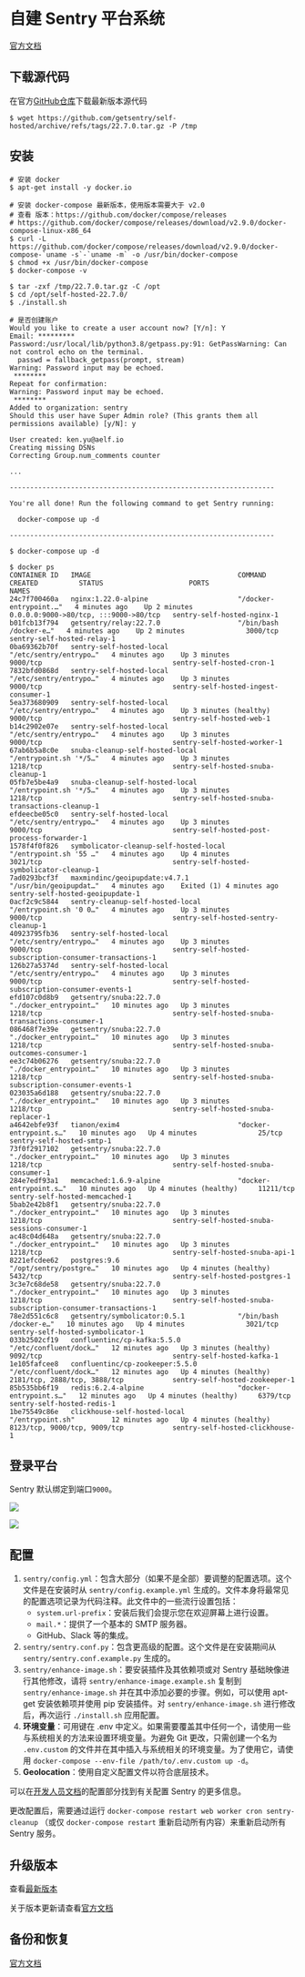 # 自建 Sentry 平台系统

[官方文档](https://develop.sentry.dev/self-hosted/)

## 下载源代码

在官方[GitHub仓库](https://github.com/getsentry/self-hosted/releases)下载最新版本源代码

```shell
$ wget https://github.com/getsentry/self-hosted/archive/refs/tags/22.7.0.tar.gz -P /tmp
```

## 安装

```shell
# 安装 docker
$ apt-get install -y docker.io

# 安装 docker-compose 最新版本，使用版本需要大于 v2.0
# 查看 版本：https://github.com/docker/compose/releases
# https://github.com/docker/compose/releases/download/v2.9.0/docker-compose-linux-x86_64
$ curl -L https://github.com/docker/compose/releases/download/v2.9.0/docker-compose-`uname -s`-`uname -m` -o /usr/bin/docker-compose
$ chmod +x /usr/bin/docker-compose
$ docker-compose -v

$ tar -zxf /tmp/22.7.0.tar.gz -C /opt
$ cd /opt/self-hosted-22.7.0/
$ ./install.sh

# 是否创建账户
Would you like to create a user account now? [Y/n]: Y
Email: *********
Password:/usr/local/lib/python3.8/getpass.py:91: GetPassWarning: Can not control echo on the terminal.
  passwd = fallback_getpass(prompt, stream)
Warning: Password input may be echoed.
 ********
Repeat for confirmation:
Warning: Password input may be echoed.
 ********
Added to organization: sentry
Should this user have Super Admin role? (This grants them all permissions available) [y/N]: y

User created: ken.yu@aelf.io
Creating missing DSNs
Correcting Group.num_comments counter

...

-----------------------------------------------------------------

You're all done! Run the following command to get Sentry running:

  docker-compose up -d

-----------------------------------------------------------------

$ docker-compose up -d

$ docker ps
CONTAINER ID   IMAGE                                    COMMAND                  CREATED          STATUS                     PORTS                                   NAMES
24c7f700460a   nginx:1.22.0-alpine                      "/docker-entrypoint.…"   4 minutes ago    Up 2 minutes               0.0.0.0:9000->80/tcp, :::9000->80/tcp   sentry-self-hosted-nginx-1
b01fcb13f794   getsentry/relay:22.7.0                   "/bin/bash /docker-e…"   4 minutes ago    Up 2 minutes               3000/tcp                                sentry-self-hosted-relay-1
0ba69362b70f   sentry-self-hosted-local                 "/etc/sentry/entrypo…"   4 minutes ago    Up 3 minutes               9000/tcp                                sentry-self-hosted-cron-1
7832bfd0868d   sentry-self-hosted-local                 "/etc/sentry/entrypo…"   4 minutes ago    Up 3 minutes               9000/tcp                                sentry-self-hosted-ingest-consumer-1
5ea373680909   sentry-self-hosted-local                 "/etc/sentry/entrypo…"   4 minutes ago    Up 3 minutes (healthy)     9000/tcp                                sentry-self-hosted-web-1
b14c2902e07e   sentry-self-hosted-local                 "/etc/sentry/entrypo…"   4 minutes ago    Up 3 minutes               9000/tcp                                sentry-self-hosted-worker-1
67ab6b5a8c0e   snuba-cleanup-self-hosted-local          "/entrypoint.sh '*/5…"   4 minutes ago    Up 3 minutes               1218/tcp                                sentry-self-hosted-snuba-cleanup-1
05fb7e5be4a9   snuba-cleanup-self-hosted-local          "/entrypoint.sh '*/5…"   4 minutes ago    Up 3 minutes               1218/tcp                                sentry-self-hosted-snuba-transactions-cleanup-1
efdeecbe05c0   sentry-self-hosted-local                 "/etc/sentry/entrypo…"   4 minutes ago    Up 3 minutes               9000/tcp                                sentry-self-hosted-post-process-forwarder-1
1578f4f0f826   symbolicator-cleanup-self-hosted-local   "/entrypoint.sh '55 …"   4 minutes ago    Up 4 minutes               3021/tcp                                sentry-self-hosted-symbolicator-cleanup-1
7ad0293bcf3f   maxmindinc/geoipupdate:v4.7.1            "/usr/bin/geoipupdat…"   4 minutes ago    Exited (1) 4 minutes ago                                           sentry-self-hosted-geoipupdate-1
0acf2c9c5844   sentry-cleanup-self-hosted-local         "/entrypoint.sh '0 0…"   4 minutes ago    Up 3 minutes               9000/tcp                                sentry-self-hosted-sentry-cleanup-1
40923795fb36   sentry-self-hosted-local                 "/etc/sentry/entrypo…"   4 minutes ago    Up 3 minutes               9000/tcp                                sentry-self-hosted-subscription-consumer-transactions-1
126b27a5374d   sentry-self-hosted-local                 "/etc/sentry/entrypo…"   4 minutes ago    Up 3 minutes               9000/tcp                                sentry-self-hosted-subscription-consumer-events-1
efd107c0d8b9   getsentry/snuba:22.7.0                   "./docker_entrypoint…"   10 minutes ago   Up 3 minutes               1218/tcp                                sentry-self-hosted-snuba-transactions-consumer-1
086468f7e39e   getsentry/snuba:22.7.0                   "./docker_entrypoint…"   10 minutes ago   Up 3 minutes               1218/tcp                                sentry-self-hosted-snuba-outcomes-consumer-1
ee3c74b06276   getsentry/snuba:22.7.0                   "./docker_entrypoint…"   10 minutes ago   Up 3 minutes               1218/tcp                                sentry-self-hosted-snuba-subscription-consumer-events-1
023035a6d188   getsentry/snuba:22.7.0                   "./docker_entrypoint…"   10 minutes ago   Up 3 minutes               1218/tcp                                sentry-self-hosted-snuba-replacer-1
a4642ebfe93f   tianon/exim4                             "docker-entrypoint.s…"   10 minutes ago   Up 4 minutes               25/tcp                                  sentry-self-hosted-smtp-1
73f0f2917102   getsentry/snuba:22.7.0                   "./docker_entrypoint…"   10 minutes ago   Up 3 minutes               1218/tcp                                sentry-self-hosted-snuba-consumer-1
284e7edf93a1   memcached:1.6.9-alpine                   "docker-entrypoint.s…"   10 minutes ago   Up 4 minutes (healthy)     11211/tcp                               sentry-self-hosted-memcached-1
5bab2e42b8f1   getsentry/snuba:22.7.0                   "./docker_entrypoint…"   10 minutes ago   Up 3 minutes               1218/tcp                                sentry-self-hosted-snuba-sessions-consumer-1
ac48c04d648a   getsentry/snuba:22.7.0                   "./docker_entrypoint…"   10 minutes ago   Up 3 minutes               1218/tcp                                sentry-self-hosted-snuba-api-1
8221efcdee62   postgres:9.6                             "/opt/sentry/postgre…"   10 minutes ago   Up 4 minutes (healthy)     5432/tcp                                sentry-self-hosted-postgres-1
3c3e7c68de58   getsentry/snuba:22.7.0                   "./docker_entrypoint…"   10 minutes ago   Up 3 minutes               1218/tcp                                sentry-self-hosted-snuba-subscription-consumer-transactions-1
78e2d551c6c8   getsentry/symbolicator:0.5.1             "/bin/bash /docker-e…"   10 minutes ago   Up 4 minutes               3021/tcp                                sentry-self-hosted-symbolicator-1
033b2502cf19   confluentinc/cp-kafka:5.5.0              "/etc/confluent/dock…"   12 minutes ago   Up 3 minutes (healthy)     9092/tcp                                sentry-self-hosted-kafka-1
1e105fafcee8   confluentinc/cp-zookeeper:5.5.0          "/etc/confluent/dock…"   12 minutes ago   Up 4 minutes (healthy)     2181/tcp, 2888/tcp, 3888/tcp            sentry-self-hosted-zookeeper-1
85b535bb6f19   redis:6.2.4-alpine                       "docker-entrypoint.s…"   12 minutes ago   Up 4 minutes (healthy)     6379/tcp                                sentry-self-hosted-redis-1
1be75549c86e   clickhouse-self-hosted-local             "/entrypoint.sh"         12 minutes ago   Up 4 minutes (healthy)     8123/tcp, 9000/tcp, 9009/tcp            sentry-self-hosted-clickhouse-1
```

## 登录平台

Sentry 默认绑定到端口`9000`。

![](img/login.png)

![](img/welcome.png)

## 配置

1. `sentry/config.yml`：包含大部分（如果不是全部）要调整的配置选项。这个文件是在安装时从 `sentry/config.example.yml` 生成的。文件本身将最常见的配置选项记录为代码注释。此文件中的一些流行设置包括：
   - `system.url-prefix`：安装后我们会提示您在欢迎屏幕上进行设置。
   - `mail.*`：提供了一个基本的 SMTP 服务器。
   - GitHub、Slack 等的集成。
2. `sentry/sentry.conf.py`：包含更高级的配置。这个文件是在安装期间从 `sentry/sentry.conf.example.py` 生成的。
3. `sentry/enhance-image.sh`：要安装插件及其依赖项或对 Sentry 基础映像进行其他修改，请将 `sentry/enhance-image.example.sh` 复制到 `sentry/enhance-image.sh` 并在其中添加必要的步骤。例如，可以使用 apt-get 安装依赖项并使用 pip 安装插件。对 `sentry/enhance-image.sh` 进行修改后，再次运行 `./install.sh` 应用配置。
4. **环境变量**：可用键在 .env 中定义。如果需要覆盖其中任何一个，请使用一些与系统相关的方法来设置环境变量。为避免 Git 更改，只需创建一个名为 `.env.custom` 的文件并在其中插入与系统相关的环境变量。为了使用它，请使用 `docker-compose --env-file /path/to/.env.custom up -d`。
5. **Geolocation**：使用自定义配置文件以符合底层技术。

可以在[开发人员文档](https://develop.sentry.dev/config/)的配置部分找到有关配置 Sentry 的更多信息。

更改配置后，需要通过运行 `docker-compose restart web worker cron sentry-cleanup` （或仅 `docker-compose restart` 重新启动所有内容）来重新启动所有 Sentry 服务。

## 升级版本

查看[最新版本](https://github.com/getsentry/self-hosted/releases/latest)

关于版本更新请查看[官方文档](https://develop.sentry.dev/self-hosted/releases/)

## 备份和恢复

[官方文档](https://develop.sentry.dev/self-hosted/backup/)

